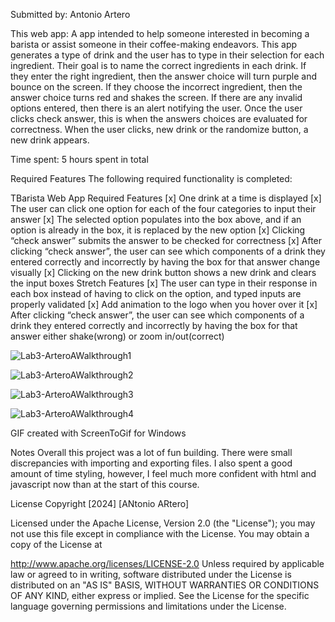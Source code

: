 Submitted by: Antonio Artero

This web app: A app intended to help someone interested in becoming a barista or assist someone in their coffee-making endeavors. This app generates a type of drink and the user has to type in their selection for each ingredient.
Their goal is to name the correct ingredients in each drink. If they enter the right ingredient, then the answer choice will turn purple and bounce on the screen. If they choose the incorrect ingredient, then the answer choice turns red and shakes 
the screen. If there are any invalid options entered, then there is an alert notifying the user. Once the user clicks check answer, this is when the answers choices are evaluated for correctness. When the user clicks, new drink or the randomize button,
a new drink appears. 

Time spent: 5 hours spent in total

Required Features The following required functionality is completed:

TBarista Web App
Required Features
[x] One drink at a time is displayed
[x] The user can click one option for each of the four categories to input their answer
[x] The selected option populates into the box above, and if an option is already in the box, it is replaced by the new option
[x] Clicking “check answer” submits the answer to be checked for correctness
[x] After clicking “check answer”, the user can see which components of a drink they entered correctly and incorrectly by having the box for that answer change visually
[x] Clicking on the new drink button shows a new drink and clears the input boxes
Stretch Features
[x] The user can type in their response in each box instead of having to click on the option, and typed inputs are properly validated
[x] Add animation to the logo when you hover over it
[x] After clicking “check answer”, the user can see which components of a drink they entered correctly and incorrectly by having the box for that answer either shake(wrong) or zoom in/out(correct)

![Lab3-ArteroAWalkthrough1](https://github.com/ArteroA/barista-app/assets/156033615/133c5a54-64f3-4754-84ae-ed929e6b365f)

![Lab3-ArteroAWalkthrough2](https://github.com/ArteroA/barista-app/assets/156033615/06281bf6-e4ab-4d4b-906b-145f066d43f4)

![Lab3-ArteroAWalkthrough3](https://github.com/ArteroA/barista-app/assets/156033615/d4cc4f94-c4cc-4e72-a484-93ab80687beb)

![Lab3-ArteroAWalkthrough4](https://github.com/ArteroA/barista-app/assets/156033615/289717a7-f4a0-4a36-b834-eff7bd58af81)

GIF created with ScreenToGif for Windows

Notes 
Overall this project was a lot of fun building. There were small discrepancies with importing and exporting files. I also spent a good amount of time styling, however, I feel much more confident with html and javascript now than at the start of this course. 

License Copyright [2024] [ANtonio ARtero]

Licensed under the Apache License, Version 2.0 (the "License"); you may not use this file except in compliance with the License. You may obtain a copy of the License at

http://www.apache.org/licenses/LICENSE-2.0
Unless required by applicable law or agreed to in writing, software distributed under the License is distributed on an "AS IS" BASIS, WITHOUT WARRANTIES OR CONDITIONS OF ANY KIND, either express or implied. See the License for the specific language governing permissions and limitations under the License.
